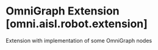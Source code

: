 
# OmniGraph Extension [omni.aisl.robot.extension]
Extension with implementation of some OmniGraph nodes
